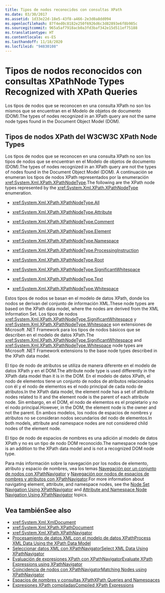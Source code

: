 ```yaml
---
title: Tipos de nodos reconocidos con consultas XPath
ms.date: 03/30/2017
ms.assetid: 1d33e22d-18e5-43f8-a466-2e3d0a8dd094
ms.openlocfilehash: 87f4ed0c8182e250f6926d6c3d82893e6f8b985c
ms.sourcegitcommit: 965a5af7918acb0a3fd3baf342e15d511ef75188
ms.translationtype: HT
ms.contentlocale: es-ES
ms.lasthandoff: 11/18/2020
ms.locfileid: "94830108"
---
```

# <a name="node-types-recognized-with-xpath-queries"></a><span data-ttu-id="48543-102">Tipos de nodos reconocidos con consultas XPath</span><span class="sxs-lookup"><span data-stu-id="48543-102">Node Types Recognized with XPath Queries</span></span>
<span data-ttu-id="48543-103">Los tipos de nodos que se reconocen en una consulta XPath no son los mismos que se encuentran en el Modelo de objetos de documento (DOM).</span><span class="sxs-lookup"><span data-stu-id="48543-103">The types of nodes recognized in an XPath query are not the same node types found in the Document Object Model (DOM).</span></span>  
  
## <a name="w3c-xpath-node-types"></a><span data-ttu-id="48543-104">Tipos de nodos XPath del W3C</span><span class="sxs-lookup"><span data-stu-id="48543-104">W3C XPath Node Types</span></span>  
 <span data-ttu-id="48543-105">Los tipos de nodos que se reconocen en una consulta XPath no son los tipos de nodos que se encuentran en el Modelo de objetos de documento (DOM).</span><span class="sxs-lookup"><span data-stu-id="48543-105">The types of nodes recognized in an XPath query are not the types of nodes found in the Document Object Model (DOM).</span></span> <span data-ttu-id="48543-106">A continuación se enumeran los tipos de nodos XPath representados por la enumeración <xref:System.Xml.XPath.XPathNodeType>.</span><span class="sxs-lookup"><span data-stu-id="48543-106">The following are the XPath node types represented by the <xref:System.Xml.XPath.XPathNodeType> enumeration.</span></span>  
  
- <xref:System.Xml.XPath.XPathNodeType.All>  
  
- <xref:System.Xml.XPath.XPathNodeType.Attribute>  
  
- <xref:System.Xml.XPath.XPathNodeType.Comment>  
  
- <xref:System.Xml.XPath.XPathNodeType.Element>  
  
- <xref:System.Xml.XPath.XPathNodeType.Namespace>  
  
- <xref:System.Xml.XPath.XPathNodeType.ProcessingInstruction>  
  
- <xref:System.Xml.XPath.XPathNodeType.Root>  
  
- <xref:System.Xml.XPath.XPathNodeType.SignificantWhitespace>  
  
- <xref:System.Xml.XPath.XPathNodeType.Text>  
  
- <xref:System.Xml.XPath.XPathNodeType.Whitespace>  
  
 <span data-ttu-id="48543-107">Estos tipos de nodos se basan en el modelo de datos XPath, donde los nodos se derivan del conjunto de información XML.</span><span class="sxs-lookup"><span data-stu-id="48543-107">These node types are based on the XPath data model, where the nodes are derived from the XML Information Set.</span></span> <span data-ttu-id="48543-108">Los tipos de nodos <xref:System.Xml.XPath.XPathNodeType.SignificantWhitespace> y <xref:System.Xml.XPath.XPathNodeType.Whitespace> son extensiones de Microsoft .NET Framework para los tipos de nodos básicos que se describen en el modelo de datos XPath.</span><span class="sxs-lookup"><span data-stu-id="48543-108">The <xref:System.Xml.XPath.XPathNodeType.SignificantWhitespace> and <xref:System.Xml.XPath.XPathNodeType.Whitespace> node types are Microsoft .NET Framework extensions to the base node types described in the XPath data model.</span></span>  
  
 <span data-ttu-id="48543-109">El tipo de nodo de atributos se utiliza de manera diferente en el modelo de datos XPath y en el DOM.</span><span class="sxs-lookup"><span data-stu-id="48543-109">The attribute node type is used differently in the XPath data model than it is in the DOM.</span></span> <span data-ttu-id="48543-110">En el modelo de datos XPath, el nodo de elementos tiene un conjunto de nodos de atributos relacionados con él y el nodo de elementos es el nodo principal de cada nodo de atributos.</span><span class="sxs-lookup"><span data-stu-id="48543-110">In the XPath data model, the element node has a set of attribute nodes related to it and the element node is the parent of each attribute node.</span></span> <span data-ttu-id="48543-111">Sin embargo, en el DOM, el nodo de elementos es el propietario y no el nodo principal.</span><span class="sxs-lookup"><span data-stu-id="48543-111">However, in the DOM, the element node is the owner and not the parent.</span></span> <span data-ttu-id="48543-112">En ambos modelos, los nodos de espacios de nombres y atributos no se consideran nodos secundarios del nodo de elementos.</span><span class="sxs-lookup"><span data-stu-id="48543-112">In both models, attribute and namespace nodes are not considered child nodes of the element node.</span></span>  
  
 <span data-ttu-id="48543-113">El tipo de nodo de espacios de nombres es una adición al modelo de datos XPath y no es un tipo de nodo DOM reconocido.</span><span class="sxs-lookup"><span data-stu-id="48543-113">The namespace node type is an addition to the XPath data model and is not a recognized DOM node type.</span></span>  
  
 <span data-ttu-id="48543-114">Para más información sobre la navegación por los nodos de elemento, atributo y espacio de nombres, vea los temas [Navegación por un conjunto de nodos con XPathNavigator](node-set-navigation-using-xpathnavigator.md) y [Navegación por nodos de espacios de nombres y atributos con XPathNavigator](attribute-and-namespace-node-navigation-using-xpathnavigator.md).</span><span class="sxs-lookup"><span data-stu-id="48543-114">For more information about navigating element, attribute, and namespace nodes, see the [Node Set Navigation Using XPathNavigator](node-set-navigation-using-xpathnavigator.md) and [Attribute and Namespace Node Navigation Using XPathNavigator](attribute-and-namespace-node-navigation-using-xpathnavigator.md) topics.</span></span>  
  
## <a name="see-also"></a><span data-ttu-id="48543-115">Vea también</span><span class="sxs-lookup"><span data-stu-id="48543-115">See also</span></span>

- <xref:System.Xml.XmlDocument>
- <xref:System.Xml.XPath.XPathDocument>
- <xref:System.Xml.XPath.XPathNavigator>
- [<span data-ttu-id="48543-116">Procesamiento de datos XML con el modelo de datos XPath</span><span class="sxs-lookup"><span data-stu-id="48543-116">Process XML Data Using the XPath Data Model</span></span>](process-xml-data-using-the-xpath-data-model.md)
- [<span data-ttu-id="48543-117">Seleccionar datos XML con XPathNavigator</span><span class="sxs-lookup"><span data-stu-id="48543-117">Select XML Data Using XPathNavigator</span></span>](select-xml-data-using-xpathnavigator.md)
- [<span data-ttu-id="48543-118">Evaluación de expresiones XPath con XPathNavigator</span><span class="sxs-lookup"><span data-stu-id="48543-118">Evaluate XPath Expressions using XPathNavigator</span></span>](evaluate-xpath-expressions-using-xpathnavigator.md)
- [<span data-ttu-id="48543-119">Coincidencia de nodos con XPathNavigator</span><span class="sxs-lookup"><span data-stu-id="48543-119">Matching Nodes using XPathNavigator</span></span>](matching-nodes-using-xpathnavigator.md)
- [<span data-ttu-id="48543-120">Espacios de nombres y consultas XPath</span><span class="sxs-lookup"><span data-stu-id="48543-120">XPath Queries and Namespaces</span></span>](xpath-queries-and-namespaces.md)
- [<span data-ttu-id="48543-121">Expresiones XPath compiladas</span><span class="sxs-lookup"><span data-stu-id="48543-121">Compiled XPath Expressions</span></span>](compiled-xpath-expressions.md)
